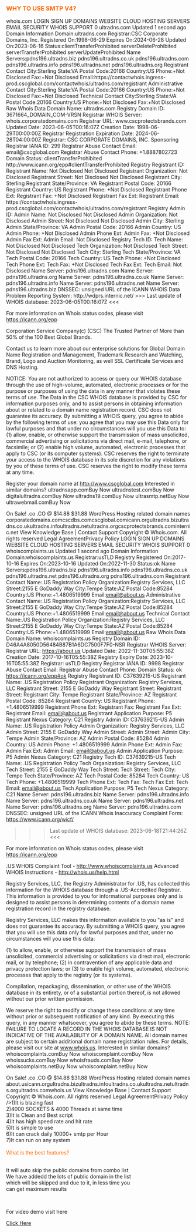 <p>&nbsp;</p>
<h3><span style="color: #ff6600;">WHY TO USE SMTP V4?</span></h3>
whois.com
LOGIN
SIGN UP
DOMAINS
WEBSITE
CLOUD
HOSTING
SERVERS
EMAIL
SECURITY
WHOIS
SUPPORT
0
ultradns.com
Updated 1 second ago
Domain Information
Domain:ultradns.com
Registrar:CSC Corporate Domains, Inc.
Registered On:1998-06-29
Expires On:2024-06-28
Updated On:2023-06-16
Status:clientTransferProhibited
serverDeleteProhibited
serverTransferProhibited
serverUpdateProhibited
Name Servers:pdns196.ultradns.biz
pdns196.ultradns.co.uk
pdns196.ultradns.com
pdns196.ultradns.info
pdns196.ultradns.net
pdns196.ultradns.org
Registrant Contact
City:Sterling
State:VA
Postal Code:20166
Country:US
Phone:+Not Disclosed
Fax:+Not Disclosed
Email:https://contactwhois.ingress-prod.cscglobal.com/contactwhois/ultradns.com/registrant
Administrative Contact
City:Sterling
State:VA
Postal Code:20166
Country:US
Phone:+Not Disclosed
Fax:+Not Disclosed
Technical Contact
City:Sterling
State:VA
Postal Code:20166
Country:US
Phone:+Not Disclosed
Fax:+Not Disclosed
Raw Whois Data
Domain Name: ultradns.com
Registry Domain ID: 3671664_DOMAIN_COM-VRSN
Registrar WHOIS Server: whois.corporatedomains.com
Registrar URL: www.cscprotectsbrands.com
Updated Date: 2023-06-05T00:16:07Z
Creation Date: 1998-06-29T00:00:00Z
Registrar Registration Expiration Date: 2024-06-28T04:00:00Z
Registrar: CSC CORPORATE DOMAINS, INC.
Sponsoring Registrar IANA ID: 299
Registrar Abuse Contact Email: email@cscglobal.com
Registrar Abuse Contact Phone: +1.8887802723
Domain Status: clientTransferProhibited http://www.icann.org/epp#clientTransferProhibited
Registry Registrant ID: 
Registrant Name: Not Disclosed Not Disclosed
Registrant Organization: Not Disclosed
Registrant Street: Not Disclosed Not Disclosed
Registrant City: Sterling
Registrant State/Province: VA
Registrant Postal Code: 20166
Registrant Country: US
Registrant Phone: +Not Disclosed
Registrant Phone Ext: 
Registrant Fax: +Not Disclosed
Registrant Fax Ext: 
Registrant Email: https://contactwhois.ingress-prod.cscglobal.com/contactwhois/ultradns.com/registrant
Registry Admin ID: 
Admin Name: Not Disclosed Not Disclosed
Admin Organization: Not Disclosed
Admin Street: Not Disclosed Not Disclosed
Admin City: Sterling
Admin State/Province: VA
Admin Postal Code: 20166
Admin Country: US
Admin Phone: +Not Disclosed
Admin Phone Ext: 
Admin Fax: +Not Disclosed
Admin Fax Ext: 
Admin Email: Not Disclosed
Registry Tech ID: 
Tech Name: Not Disclosed Not Disclosed
Tech Organization: Not Disclosed
Tech Street: Not Disclosed Not Disclosed
Tech City: Sterling
Tech State/Province: VA
Tech Postal Code: 20166
Tech Country: US
Tech Phone: +Not Disclosed
Tech Phone Ext: 
Tech Fax: +Not Disclosed
Tech Fax Ext: 
Tech Email: Not Disclosed
Name Server: pdns196.ultradns.com
Name Server: pdns196.ultradns.org
Name Server: pdns196.ultradns.co.uk
Name Server: pdns196.ultradns.info
Name Server: pdns196.ultradns.net
Name Server: pdns196.ultradns.biz
DNSSEC: unsigned
URL of the ICANN WHOIS Data Problem Reporting System: http://wdprs.internic.net/
>>> Last update of WHOIS database: 2023-06-05T00:16:07Z <<<

For more information on Whois status codes, please visit https://icann.org/epp

Corporation Service Company(c) (CSC)  The Trusted Partner of More than 50% of the 100 Best Global Brands.

Contact us to learn more about our enterprise solutions for Global Domain Name Registration and Management, Trademark Research and Watching, Brand, Logo and Auction Monitoring, as well SSL Certificate Services and DNS Hosting.

NOTICE: You are not authorized to access or query our WHOIS database through the use of high-volume, automated, electronic processes or for the purpose or purposes of using the data in any manner that violates these terms of use. The Data in the CSC WHOIS database is provided by CSC for information purposes only, and to assist persons in obtaining information about or related to a domain name registration record. CSC does not guarantee its accuracy. By submitting a WHOIS query, you agree to abide by the following terms of use: you agree that you may use this Data only for lawful purposes and that under no circumstances will you use this Data to: (1) allow, enable, or otherwise support the transmission of mass unsolicited, commercial advertising or solicitations via direct mail, e-mail, telephone, or facsimile; or (2) enable high volume, automated, electronic processes that apply to CSC (or its computer systems). CSC reserves the right to terminate your access to the WHOIS database in its sole discretion for any violations by you of these terms of use. CSC reserves the right to modify these terms at any time.

Register your domain name at http://www.cscglobal.com
Interested in similar domains?
ultradnsapp.comBuy Now
ultradnstest.comBuy Now
digitalultradns.comBuy Now
ultradns19.comBuy Now
ultrasmtp.netBuy Now
ultrawebmail.comBuy Now
 
On Sale!
.co
.CO @ $14.88 $31.88
 WordPress Hosting
related domain names
corporatedomains.comcscdbs.comcscglobal.comicann.orgultradns.bizultradns.co.ukultradns.infoultradns.netultradns.orgcscprotectsbrands.cominternic.net
View Knowledge Base | Contact Support
Copyright © Whois.com. All rights reserved
Legal AgreementPrivacy Policy
LOGIN
SIGN UP
DOMAINS
WEBSITE
CLOUD
HOSTING
SERVERS
EMAIL
SECURITY
WHOIS
SUPPORT
0
whoiscomplaints.us
Updated 1 second ago
Domain Information
Domain:whoiscomplaints.us
Registrar:usTLD Registry
Registered On:2017-10-16
Expires On:2023-10-16
Updated On:2022-11-30
Status:ok
Name Servers:pdns196.ultradns.biz
pdns196.ultradns.info
pdns196.ultradns.co.uk
pdns196.ultradns.net
pdns196.ultradns.org
pdns196.ultradns.com
Registrant Contact
Name:.US Registration Policy
Organization:Registry Services, LLC
Street:2155 E GoDaddy Way
City:Tempe
State:AZ
Postal Code:85284
Country:US
Phone:+1.4806519999
Email:email@about.us
Administrative Contact
Name:.US Registration Policy
Organization:Registry Services, LLC
Street:2155 E GoDaddy Way
City:Tempe
State:AZ
Postal Code:85284
Country:US
Phone:+1.4806519999
Email:email@about.us
Technical Contact
Name:.US Registration Policy
Organization:Registry Services, LLC
Street:2155 E GoDaddy Way
City:Tempe
State:AZ
Postal Code:85284
Country:US
Phone:+1.4806519999
Email:email@about.us
Raw Whois Data
Domain Name: whoiscomplaints.us
Registry Domain ID: D46A4A8050D56484B87B1A6DC7500F7F0-NSR
Registrar WHOIS Server:
Registrar URL: https://about.us
Updated Date: 2022-11-30T05:55:38Z
Creation Date: 2017-10-16T05:55:38Z
Registry Expiry Date: 2023-10-16T05:55:38Z
Registrar: usTLD Registry
Registrar IANA ID: 9998
Registrar Abuse Contact Email:
Registrar Abuse Contact Phone:
Domain Status: ok https://icann.org/epp#ok
Registry Registrant ID: C37639215-US
Registrant Name: .US Registration Policy
Registrant Organization: Registry Services, LLC
Registrant Street: 2155 E GoDaddy Way
Registrant Street:
Registrant Street:
Registrant City: Tempe
Registrant State/Province: AZ
Registrant Postal Code: 85284
Registrant Country: US
Registrant Phone: +1.4806519999
Registrant Phone Ext:
Registrant Fax:
Registrant Fax Ext:
Registrant Email: email@about.us
Registrant Application Purpose: P5
Registrant Nexus Category: C21
Registry Admin ID: C37639215-US
Admin Name: .US Registration Policy
Admin Organization: Registry Services, LLC
Admin Street: 2155 E GoDaddy Way
Admin Street:
Admin Street:
Admin City: Tempe
Admin State/Province: AZ
Admin Postal Code: 85284
Admin Country: US
Admin Phone: +1.4806519999
Admin Phone Ext:
Admin Fax:
Admin Fax Ext:
Admin Email: email@about.us
Admin Application Purpose: P5
Admin Nexus Category: C21
Registry Tech ID: C37639215-US
Tech Name: .US Registration Policy
Tech Organization: Registry Services, LLC
Tech Street: 2155 E GoDaddy Way
Tech Street:
Tech Street:
Tech City: Tempe
Tech State/Province: AZ
Tech Postal Code: 85284
Tech Country: US
Tech Phone: +1.4806519999
Tech Phone Ext:
Tech Fax:
Tech Fax Ext:
Tech Email: email@about.us
Tech Application Purpose: P5
Tech Nexus Category: C21
Name Server: pdns196.ultradns.biz
Name Server: pdns196.ultradns.info
Name Server: pdns196.ultradns.co.uk
Name Server: pdns196.ultradns.net
Name Server: pdns196.ultradns.org
Name Server: pdns196.ultradns.com
DNSSEC: unsigned
URL of the ICANN Whois Inaccuracy Complaint Form: https://www.icann.org/wicf/
>>> Last update of WHOIS database: 2023-06-18T21:44:26Z <<<

For more information on Whois status codes, please visit https://icann.org/epp

.US WHOIS Complaint Tool - http://www.whoiscomplaints.us
Advanced WHOIS Instructions - http://whois.us/help.html

Registry Services, LLC, the Registry Administrator for .US, has collected this information for the WHOIS database through a .US-Accredited Registrar. This information is provided to you for informational purposes only and is designed to assist persons in determining contents of a domain name registration record in the registry database. 

Registry Services, LLC makes this information available to you "as is" and does not guarantee its accuracy. By submitting a WHOIS query, you agree that you will use this data only for lawful purposes and that, under no circumstances will you use this data: 

(1) to allow, enable, or otherwise support the transmission of mass unsolicited, commercial advertising or solicitations via direct mail, electronic mail, or by telephone; 
(2) in contravention of any applicable data and privacy protection laws; or 
(3) to enable high volume, automated, electronic processes that apply to the registry (or its systems). 

Compilation, repackaging, dissemination, or other use of the WHOIS database in its entirety, or of a substantial portion thereof, is not allowed without our prior written permission. 

We reserve the right to modify or change these conditions at any time without prior or subsequent notification of any kind. By executing this query, in any manner whatsoever, you agree to abide by these terms. NOTE: FAILURE TO LOCATE A RECORD IN THE WHOIS DATABASE IS NOT INDICATIVE OF THE AVAILABILITY OF A DOMAIN NAME. All domain names are subject to certain additional domain name registration rules. For details, please visit our site at www.whois.us.
Interested in similar domains?
whoiscomplaints.comBuy Now
whoiscomplaint.comBuy Now
whoissucks.comBuy Now
whoisfrauds.comBuy Now
whoiscomplaints.netBuy Now
whoiscomplaint.netBuy Now
 
On Sale!
.co
.CO @ $14.88 $31.88
 WordPress Hosting
related domain names
about.usicann.orgultradns.bizultradns.infoultradns.co.ukultradns.netultradns.orgultradns.comwhois.us
View Knowledge Base | Contact Support
Copyright © Whois.com. All rights reserved
Legal AgreementPrivacy Policy />1)It is blazing fast<br />2)4000 SOCKETS &amp; 4000 Threads at same time<br />3)It is Clean and Best script<br />4)It has high speed rate and hit rate<br />5)It is simple to use<br />6)It can crack daily 10000+ smtp per Hour <br />7)It can run on any system<br /> <br /><span style="color: #ff6600;">What is the best features?</span></h3>
<p><br />It will auto skip the public domains from combo list<br />We have addedd the lots of public domain in the list<br />which will be skipped and due to it, in less time you<br />can get maximum results</p>
<p>&nbsp;</p>
<p>For video demo visit here</p>
<p><a title="Click Here" href="https://youtu.be/vbx-nCGAbi4" target="_blank" rel="noopener">Click Here</a></p>
